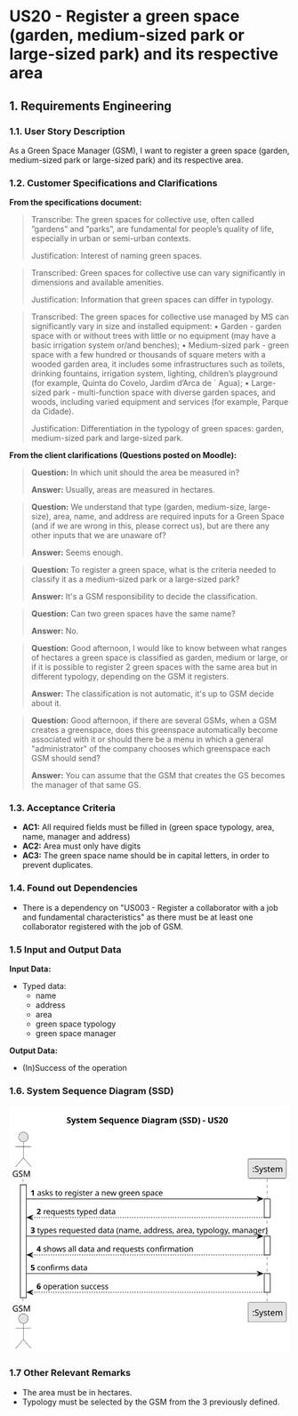 # US20 - Register a green space (garden, medium-sized park or large-sized park) and its respective area


## 1. Requirements Engineering

### 1.1. User Story Description

As a Green Space Manager (GSM), I want to register a green space (garden, medium-sized park or large-sized park) and its respective area.

### 1.2. Customer Specifications and Clarifications 

**From the specifications document:**

>	Transcribe: The green spaces for collective use, often called ”gardens” and ”parks”, are fundamental for people’s quality of life, especially in urban or semi-urban contexts. 
>
> Justification: Interest of naming green spaces.

>	Transcribed: Green spaces for collective use can vary significantly in dimensions and available amenities.
>
> Justification: Information that green spaces can differ in typology.

>	Transcribed: The green spaces for collective use managed by MS can significantly vary in size and installed equipment:
• Garden - garden space with or without trees with little or no equipment (may have a basic irrigation system or/and benches);
• Medium-sized park - green space with a few hundred or thousands of square meters with a wooded garden area, it includes some infrastructures such as toilets, drinking fountains, irrigation system, lighting, children’s playground (for example, Quinta do Covelo, Jardim d’Arca de ´ Agua);
• Large-sized park - multi-function space with diverse garden spaces, and woods, including varied equipment and services (for example, Parque da Cidade).
>
> Justification: Differentiation in the typology of green spaces: garden, medium-sized park and large-sized park.

**From the client clarifications (Questions posted on Moodle):**

> **Question:** In which unit should the area be measured in?
>
> **Answer:**  Usually, areas are measured in hectares.

> **Question:** We understand that type (garden, medium-size, large-size), area, name, and address are required inputs for a Green Space (and if we are wrong in this, please correct us), but are there any other inputs that we are unaware of?
>
> **Answer:** Seems enough.

> **Question:** To register a green space, what is the criteria needed to classify it as a medium-sized park or a large-sized park?
>
> **Answer:** It's a GSM responsibility to decide the classification.

> **Question:** Can two green spaces have the same name?
>
> **Answer:** No.

> **Question:** Good afternoon, I would like to know between what ranges of hectares a green space is classified as garden, medium or large, or if it is possible to register 2 green spaces with the same area but in different typology, depending on the GSM it registers.
>
> **Answer:** The classification is not automatic, it's up to GSM decide about it.

> **Question:** Good afternoon, if there are several GSMs, when a GSM creates a greenspace, does this greenspace automatically become associated with it or should there be a menu in which a general "administrator" of the company chooses which greenspace each GSM should send?
>
> **Answer:** You can assume that the GSM that creates the GS becomes the manager of that same GS.
### 1.3. Acceptance Criteria

* **AC1:** All required fields must be filled in (green space typology, area, name, manager and address)
* **AC2:** Area must only have digits
* **AC3:** The green space name should be in capital letters, in order to prevent duplicates.



### 1.4. Found out Dependencies

* There is a dependency on "US003 - Register a collaborator with a job and fundamental characteristics" as there must be at least one collaborator registered with the job of GSM.

### 1.5 Input and Output Data

**Input Data:**

* Typed data:
    * name
    * address
    * area
    * green space typology
    * green space manager


**Output Data:**

* (In)Success of the operation

### 1.6. System Sequence Diagram (SSD)


![System Sequence Diagram - Alternative One](svg/us20-system-sequence-diagram.svg)


### 1.7 Other Relevant Remarks

* The area must be in hectares.
* Typology must be selected by the GSM from the 3 previously defined.